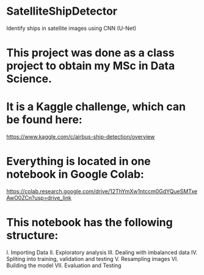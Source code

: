 # SatelliteShipDetector
Identify ships in satellite images using CNN (U-Net)

# This project was done as a class project to obtain my MSc in Data Science.
# It is a Kaggle challenge, which can be found here:
  https://www.kaggle.com/c/airbus-ship-detection/overview

# Everything is located in one notebook in Google Colab:
https://colab.research.google.com/drive/12ThYmXw1ntccm0GdYQueSMTxeAwO0ZCn?usp=drive_link

# This notebook has the following structure:
  I. Importing Data
  II. Exploratory analysis
  III. Dealing with imbalanced data
  IV. Spliting into training, validation and testing
  V. Resampling images
  VI. Building the model
  VII. Evaluation and Testing
